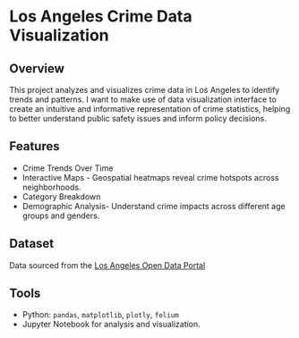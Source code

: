 # Los Angeles Crime Data Visualization

## Overview
This project analyzes and visualizes crime data in Los Angeles to identify trends and patterns. I want to make use of data visualization interface to create an intuitive and informative representation of crime statistics, helping to better understand public safety issues and inform policy decisions.

## Features
- Crime Trends Over Time
- Interactive Maps - Geospatial heatmaps reveal crime hotspots across neighborhoods.
- Category Breakdown
- Demographic Analysis- Understand crime impacts across different age groups and genders.
## Dataset
Data sourced from the [Los Angeles Open Data Portal](https://data.lacity.org/)
## Tools
- Python: `pandas`, `matplotlib`, `plotly`, `folium`
- Jupyter Notebook for analysis and visualization.
